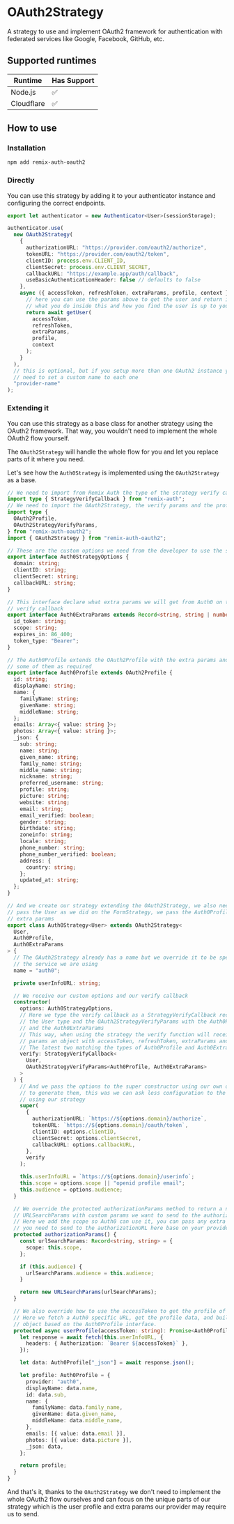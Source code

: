 # OAuth2Strategy

A strategy to use and implement OAuth2 framework for authentication with federated services like Google, Facebook, GitHub, etc.

## Supported runtimes

| Runtime    | Has Support |
| ---------- | ----------- |
| Node.js    | ✅          |
| Cloudflare | ✅          |

## How to use

### Installation

```bash
npm add remix-auth-oauth2
```

### Directly

You can use this strategy by adding it to your authenticator instance and configuring the correct endpoints.

```ts
export let authenticator = new Authenticator<User>(sessionStorage);

authenticator.use(
  new OAuth2Strategy(
    {
      authorizationURL: "https://provider.com/oauth2/authorize",
      tokenURL: "https://provider.com/oauth2/token",
      clientID: process.env.CLIENT_ID,
      clientSecret: process.env.CLIENT_SECRET,
      callbackURL: "https://example.app/auth/callback",
      useBasicAuthenticationHeader: false // defaults to false
    },
    async ({ accessToken, refreshToken, extraParams, profile, context }) => {
      // here you can use the params above to get the user and return it
      // what you do inside this and how you find the user is up to you
      return await getUser(
        accessToken,
        refreshToken,
        extraParams,
        profile,
        context
      );
    }
  ),
  // this is optional, but if you setup more than one OAuth2 instance you will
  // need to set a custom name to each one
  "provider-name"
);
```

### Extending it

You can use this strategy as a base class for another strategy using the OAuth2 framework. That way, you wouldn't need to implement the whole OAuth2 flow yourself.

The `OAuth2Strategy` will handle the whole flow for you and let you replace parts of it where you need.

Let's see how the `Auth0Strategy` is implemented using the `OAuth2Strategy` as a base.

```ts
// We need to import from Remix Auth the type of the strategy verify callback
import type { StrategyVerifyCallback } from "remix-auth";
// We need to import the OAuth2Strategy, the verify params and the profile interfaces
import type {
  OAuth2Profile,
  OAuth2StrategyVerifyParams,
} from "remix-auth-oauth2";
import { OAuth2Strategy } from "remix-auth-oauth2";

// These are the custom options we need from the developer to use the strategy
export interface Auth0StrategyOptions {
  domain: string;
  clientID: string;
  clientSecret: string;
  callbackURL: string;
}

// This interface declare what extra params we will get from Auth0 on the
// verify callback
export interface Auth0ExtraParams extends Record<string, string | number> {
  id_token: string;
  scope: string;
  expires_in: 86_400;
  token_type: "Bearer";
}

// The Auth0Profile extends the OAuth2Profile with the extra params and mark
// some of them as required
export interface Auth0Profile extends OAuth2Profile {
  id: string;
  displayName: string;
  name: {
    familyName: string;
    givenName: string;
    middleName: string;
  };
  emails: Array<{ value: string }>;
  photos: Array<{ value: string }>;
  _json: {
    sub: string;
    name: string;
    given_name: string;
    family_name: string;
    middle_name: string;
    nickname: string;
    preferred_username: string;
    profile: string;
    picture: string;
    website: string;
    email: string;
    email_verified: boolean;
    gender: string;
    birthdate: string;
    zoneinfo: string;
    locale: string;
    phone_number: string;
    phone_number_verified: boolean;
    address: {
      country: string;
    };
    updated_at: string;
  };
}

// And we create our strategy extending the OAuth2Strategy, we also need to
// pass the User as we did on the FormStrategy, we pass the Auth0Profile and the
// extra params
export class Auth0Strategy<User> extends OAuth2Strategy<
  User,
  Auth0Profile,
  Auth0ExtraParams
> {
  // The OAuth2Strategy already has a name but we override it to be specific of
  // the service we are using
  name = "auth0";

  private userInfoURL: string;

  // We receive our custom options and our verify callback
  constructor(
    options: Auth0StrategyOptions,
    // Here we type the verify callback as a StrategyVerifyCallback receiving
    // the User type and the OAuth2StrategyVerifyParams with the Auth0Profile
    // and the Auth0ExtraParams
    // This way, when using the strategy the verify function will receive as
    // params an object with accessToken, refreshToken, extraParams and profile.
    // The latest two matching the types of Auth0Profile and Auth0ExtraParams.
    verify: StrategyVerifyCallback<
      User,
      OAuth2StrategyVerifyParams<Auth0Profile, Auth0ExtraParams>
    >
  ) {
    // And we pass the options to the super constructor using our own options
    // to generate them, this was we can ask less configuration to the developer
    // using our strategy
    super(
      {
        authorizationURL: `https://${options.domain}/authorize`,
        tokenURL: `https://${options.domain}/oauth/token`,
        clientID: options.clientID,
        clientSecret: options.clientSecret,
        callbackURL: options.callbackURL,
      },
      verify
    );

    this.userInfoURL = `https://${options.domain}/userinfo`;
    this.scope = options.scope || "openid profile email";
    this.audience = options.audience;
  }

  // We override the protected authorizationParams method to return a new
  // URLSearchParams with custom params we want to send to the authorizationURL.
  // Here we add the scope so Auth0 can use it, you can pass any extra param
  // you need to send to the authorizationURL here base on your provider.
  protected authorizationParams() {
    const urlSearchParams: Record<string, string> = {
      scope: this.scope,
    };

    if (this.audience) {
      urlSearchParams.audience = this.audience;
    }

    return new URLSearchParams(urlSearchParams);
  }

  // We also override how to use the accessToken to get the profile of the user.
  // Here we fetch a Auth0 specific URL, get the profile data, and build the
  // object based on the Auth0Profile interface.
  protected async userProfile(accessToken: string): Promise<Auth0Profile> {
    let response = await fetch(this.userInfoURL, {
      headers: { Authorization: `Bearer ${accessToken}` },
    });

    let data: Auth0Profile["_json"] = await response.json();

    let profile: Auth0Profile = {
      provider: "auth0",
      displayName: data.name,
      id: data.sub,
      name: {
        familyName: data.family_name,
        givenName: data.given_name,
        middleName: data.middle_name,
      },
      emails: [{ value: data.email }],
      photos: [{ value: data.picture }],
      _json: data,
    };

    return profile;
  }
}
```

And that's it, thanks to the `OAuth2Strategy` we don't need to implement the whole OAuth2 flow ourselves and can focus on the unique parts of our strategy which is the user profile and extra params our provider may require us to send.
